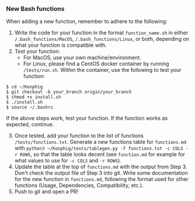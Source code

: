 ### New Bash functions
When adding a new function, remember to adhere to the following:

1. Write the code for your function in the format `function_name.sh` in either `/.bash_functions/MacOS`, `/.bash_functions/Linux`, or both, depending on what your function is compatible with.
2. Test your function:
   * For MacOS, use your own machine/environment.
   * For Linux, please find a CentOS docker container by running `/tests/run.sh`. Within the container, use the following to test your function:
```
$ cd ~/Konphig
$ git checkout -b your_branch origin/your_branch
$ chmod +x install.sh
$ ./install.sh
$ source ~/.bashrc
```
If the above steps work, test your function. If the function works as expected, continue.

3. Once tested, add your function to the list of functions `/tests/functions.txt`. Generate a new functions table for `functions.md` with `python3 ~/Konphig/tests/tablegen.py -f functions.txt -c COLS -r ROWS`, so that the table looks decent (see `function.md` for example for what values to use for `-c COLS` and `-r ROWS`).
4. Update the table at the top of `functions.md` with the output from Step 3. Don't check the output file of Step 3 into git. Write some documentation for the new function in `functions.md`, following the format used for other functions (Usage, Dependencies, Compatibility, etc.).
5. Push to git and open a PR!
